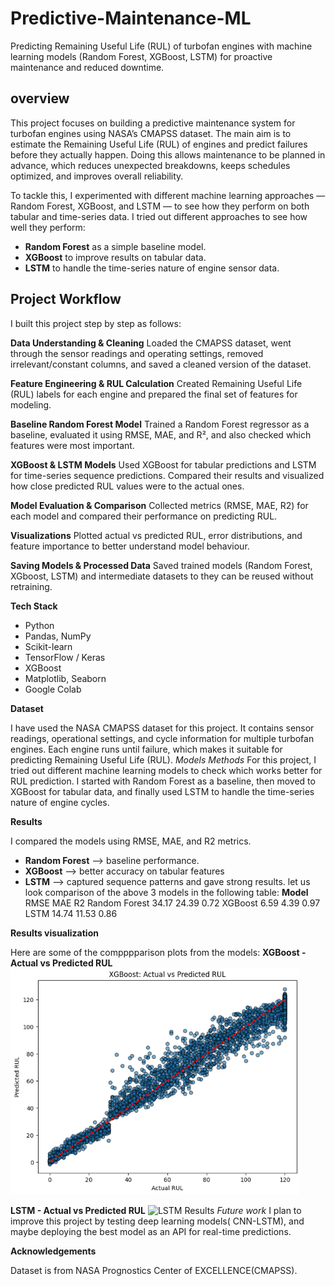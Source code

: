 # Predictive-Maintenance-ML
Predicting Remaining Useful Life (RUL) of turbofan engines with machine learning models (Random Forest, XGBoost, LSTM) for proactive maintenance and reduced downtime.
## overview
This project focuses on building a predictive maintenance system for turbofan engines using NASA’s CMAPSS dataset. The main aim is to estimate the Remaining Useful Life (RUL) of engines and predict failures before they actually happen. Doing this allows maintenance to be planned in advance, which reduces unexpected breakdowns, keeps schedules optimized, and improves overall reliability.

To tackle this, I experimented with different machine learning approaches — Random Forest, XGBoost, and LSTM — to see how they perform on both tabular and time-series data.
I tried out different approaches to see how well they perform:
 - **Random Forest** as a simple baseline model.
 - **XGBoost** to improve results on tabular data.
 - **LSTM** to handle the time-series nature of engine sensor data.


## Project Workflow
I built this project step by step as follows:

**Data Understanding & Cleaning**
Loaded the CMAPSS dataset, went through the sensor readings and operating settings, removed irrelevant/constant columns, and saved a cleaned version of the dataset.

**Feature Engineering & RUL Calculation**
Created Remaining Useful Life (RUL) labels for each engine and prepared the final set of features for modeling.

**Baseline Random Forest Model**
Trained a Random Forest regressor as a baseline, evaluated it using RMSE, MAE, and R², and also checked which features were most important.

**XGBoost & LSTM Models**
Used XGBoost for tabular predictions and LSTM for time-series sequence predictions. Compared their results and visualized how close predicted RUL values were to the actual ones.

**Model Evaluation & Comparison**
Collected metrics (RMSE, MAE, R2) for each model and compared their performance on predicting RUL.

**Visualizations**
Plotted actual vs predicted RUL, error distributions, and feature importance to better understand model behaviour.

**Saving Models & Processed Data**
Saved trained models (Random Forest, XGboost, LSTM) and intermediate datasets to they can be reused without retraining.

**Tech Stack** 
- Python
- Pandas, NumPy
- Scikit-learn
- TensorFlow / Keras
- XGBoost
- Matplotlib, Seaborn
- Google Colab  

**Dataset** 

I have used the NASA CMAPSS dataset for this project. It contains sensor readings, operational settings, and cycle information for multiple turbofan engines. Each engine runs until failure, which makes it suitable for predicting Remaining Useful Life (RUL).
*Models Methods*
For this project, I tried out different machine learning models to check which works better for RUL prediction. I started with Random Forest as a baseline, then moved to XGBoost for tabular data, and finally used LSTM to handle the time-series nature of engine cycles.

**Results**

I compared the models using RMSE, MAE, and R2 metrics.
 - **Random Forest** --> baseline performance.
 - **XGBoost** --> better accuracy on tabular features
 - **LSTM** --> captured sequence patterns and gave strong results.
let us look comparison of the above 3 models in the following table:
   **Model**          RMSE      MAE      R2
   Random Forest      34.17    24.39    0.72
   XGBoost            6.59     4.39     0.97
   LSTM               14.74    11.53    0.86

**Results visualization**

Here are some of the compppparison plots from the models:
**XGBoost - Actual vs Predicted RUL**
![XGBoost Results](results/code04_xgb_actual_vs_pred.png
)

**LSTM - Actual vs Predicted RUL**
![LSTM Results](results/actual_vs_pred_lstm.png)
*Future work*
I plan to improve this project by testing deep learning models( CNN-LSTM), and maybe deploying the best model as an API for real-time predictions.

**Acknowledgements**

Dataset is from NASA Prognostics Center of EXCELLENCE(CMAPSS).





   
